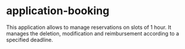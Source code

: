 # application-booking
This application allows to manage reservations on slots of 1 hour. It manages the deletion, modification and reimbursement according to a specified deadline.
